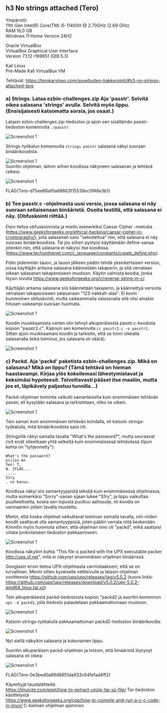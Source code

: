 ## h3 No strings attached (Tero)
Ympäristö:  
11th Gen Intel(R) Core(TM) i5-11400H @ 2.70GHz (2.69 GHz)  
RAM 16,0 GB  
Windows 11 Home Version 24H2  

Oracle VirtualBox  
VirtualBox Graphical User Interface  
Version 7.1.12 r169651 (Qt6.5.3)  

Kali Linux  
Pre-Made Kali VirtualBox VM  

Tehtävät: https://terokarvinen.com/sovellusten-hakkerointi/#h3-no-strings-attached-tero

### a) Strings. Lataa ezbin-challenges.zip Aja 'passtr'. Selvitä oikea salasana 'strings' avulla. Selvitä myös lippu. (Ensisijaisesti katsomatta sorsia, jos osaat.)

Latasin ezbin-challenges.zip-tiedoston ja ajoin sen sisältämän passtr-tiedoston komennolla `./passtr`.

![Screenshot 1](h3_u4.png)

Strings-työkalun komennolla `strings passtr` salasana näkyi suoraan binäärikoodista.

![Screenshot 1](h3_u2.png)  
Suoritin ohjelman, laitoin siihen koodissa näkyneen salasanan ja tehtävä ratkesi.

![Screenshot 1](h3_u3.png)

FLAG{Tero-d75ee66af0a68663f15539ec0f46e3b1}
  
### b) Tee passtr.c -ohjelmasta uusi versio, jossa salasana ei näy suoraan sellaisenaan binääristä. Osoita testillä, että salasana ei näy. (Obfuskointi riittää.)

Etsin tietoa obfuskoinnista ja mietin esimerkiksi Caesar Cipher -metodia (https://www.geeksforgeeks.org/ethical-hacking/caesar-cipher-in-cryptography/), jolla salasanan saisi "sekoitettua" niin, että salasana ei näy suoraan binäärikoodista. Tai jos siihen pystyisi käyttämään define-sanaa jotenkin niin, että salasana ei näkyisi itse koodissa. (https://www.techonthenet.com/c_language/constants/create_define.php).

Pidin pidemmän tauon, ja tauon jälkeen päätin tehdä yksinkertaisen version, jossa käyttäjän antama salasana käännetään takaperin, ja sitä verrataan oikean salasanan takaperoiseen muotoon. Käytin valmista koodia, jonka löysin sivulta https://www.geeksforgeeks.org/c/reverse-string-in-c/.

Käyttäjän antama salasana siis käännetään takaperin, ja käännettyä versiota verrataan takaperoiseen salasanaan "123-irekkah-alas". Ei kovin kummoinen obfuskointi, mutta vaikeammalla salasanalla sitä olisi ainakin hitusen vaikeampi suoraan huomata.

![Screenshot 1](h3_rev.png)

Koodin muokkaamista varten olin tehnyt alkuperäisestä passtr.c-koodista kopion "passtr2.c". Käänsin sen komennolla ``cc passtr2.c -o passtr2``. Sitten ajoin muokkaamani koodin ja tarkistin, että se toimi oikealla salasanalla (eikä toiminut, jos salasana oli väärä).

![Screenshot 1](h3_vikab.png)

### c) Packd. Aja 'packd' paketista ezbin-challenges.zip. Mikä on salasana? Mikä on lippu? (Tämä tehtävä on hieman haastavampi. Kirjaa ylös kokeilemasi lähestymistavat ja keksimäsi hypoteesit. Toivottavasti pääset itse maaliin, mutta jos et, läpikävely paljastuu tunnilla...)

Packd-ohjelman toiminta vaikutti samanlaiselta kuin ensimmäisen tehtävän passtr, eli kysytään salasana ja tarkistetaan, oliko se oikein.

![Screenshot 1](h3_packd1.png)

Tein saman kuin ensimmäisen tehtävän kohdalla, eli katsoin strings-työkalulla, mitä binäärikoodista saisi irti.

Stringsillä näkyi samalla tavalla "What's the password?", mutta seuraavat rivit eivät olleetkaan yhtä selkeitä kuin ensimmäisessä tehtävässä (lipun kohta on "tyhjennetty"):

```
What's the password?
piilos-An
Yes! T,
W. {FLAG...
.....
S1ry
, no bonus.
```

Koodissa näkyi siis samantyyppistä tekstiä kuin ensimmäisessä ohjelmassa, mutta esimerkiksi "Sorry"-sanan sijaan lukee "S1ry", ja lippu vaikuttaa puutteelliselta, koska sen lopusta puuttuu aaltosulje, eli koodia on varmaankin jollain tavalla muutettu. 

Mietin, että koska ohjelmat vaikuttavat toimivan samalla tavalla, niin niiden koodit saattavat olla samantyyppisiä, joten päätin verrata niitä keskenään. Kiinnitin myös huomiota siihen, että ohjelman nimi oli "packd", mikä saattaisi viitata jonkinlaiseen tiedoston pakkaamiseen.

![Screenshot 1](h3_compb.png)

Koodissa näkyikin kohta "This file is packed with the UPX executable packer http://upx.sf.net", mitä ei näkynyt ensimmäisen ohjelman binäärissä.

Googlasin ensin tietoa UPX-ohjelmasta varmistaakseni, että se on turvallinen. Menin sitten kyseiselle nettisivulle ja latasin ohjelman osoitteesta https://github.com/upx/upx/releases/tag/v5.0.2 (suora linkki https://github.com/upx/upx/releases/download/v5.0.2/upx-5.0.2-amd64_linux.tar.xz). 

Tein alkuperäisestä packd-tiedostosta kopion "packd2 ja suoritin komennon `upx -d packd2`, jolla tiedosto palautetaan pakkaamattomaan muotoon.

![Screenshot 1](h3_unpacked.png)

Katsoin strings-työkalulla pakkaamattoman packd2-tiedoston binäärikoodia:

![Screenshot 1](h3_nas.png)

Nyt siellä näkyikin salasana ja kokonainen lippu.

Suoritin alkuperäisen packd-ohjelman ja totesin, että binääristä löytynyt salasana oli oikea:

![Screenshot 1](h3_nas2.png)

FLAG{Tero-0e3bed0a89d8851da933c64fefad4ff2}

Käytettyjä taustalähteitä:  
https://linuxize.com/post/how-to-extract-unzip-tar-xz-file/   Tar-tiedoston käsittelystä  
https://www.geeksforgeeks.org/cpp/how-to-compile-and-run-a-c-c-code-in-linux/ C-kielisen ohjelman ajaminen
